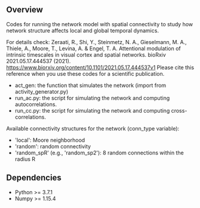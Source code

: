 ## Overview
Codes for running the network model with spatial connectivity to study how network structure affects local and global temporal dynamics.

For details check: Zeraati, R., Shi, Y., Steinmetz, N. A., Gieselmann, M. A., Thiele, A., Moore, T., Levina, A. & Engel, T. A. Attentional modulation of intrinsic timescales in visual cortex and spatial networks. bioRxiv 2021.05.17.444537 (2021). https://www.biorxiv.org/content/10.1101/2021.05.17.444537v1
Please cite this reference when you use these codes for a scientific publication.


- act_gen: the function that simulates the network (import from activity_generator.py)
- run_ac.py: the script for simulating the network and computing autocorrelations.
- run_cc.py: the script for simulating the network and computing cross-correlations.

Available connectivity structures for the network (conn_type variable):
- 'local': Moore neighborhood
- 'random': random connectivity
- 'random_spR' (e.g., 'random_sp2'): 8 random connections within the radius R


## Dependencies
- Python >= 3.7.1
- Numpy >= 1.15.4 
